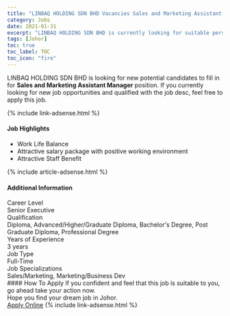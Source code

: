 ```yaml
---
title: "LINBAQ HOLDING SDN BHD Vacancies Sales and Marketing Assistant Manager" 
category: Jobs 
date: 2021-01-31 
excerpt: "LINBAQ HOLDING SDN BHD is currently looking for suitable person to fill in the Sales and Marketing Assistant Manager which positioned at Johor" 
tags: [Johor] 
toc: true 
toc_label: TOC 
toc_icon: "fire" 
--- 
```


<p>LINBAQ HOLDING SDN BHD is looking for new potential candidates to fill in for <b>Sales and Marketing Assistant Manager</b> position. If you currently looking for new job opportunities and qualified with the job desc, feel free to apply this job.
</p>{% include link-adsense.html %} 
<div><div><h4>Job Highlights</h4></div><div><ul><li><div><div><div><div></div></div></div><div><span>Work Life Balance</span></div></div></li><li><div><div><div><div></div></div></div><div><span>Attractive salary package with positive working environment</span></div></div></li><li><div><div><div><div></div></div></div><div><span>Attractive Staff Benefit</span></div></div></li></ul></div></div> 
{% include article-adsense.html %} 
<div><div><h4>Additional Information</h4></div><div><div><div><div><div><div><div><span>Career Level</span></div><div><span>Senior Executive</span></div></div></div></div><div><div><div><div><span>Qualification</span></div><div><span>Diploma, Advanced/Higher/Graduate Diploma, Bachelor's Degree, Post Graduate Diploma, Professional Degree</span></div></div></div></div><div><div><div><div><span>Years of Experience</span></div><div><span>3 years</span></div></div></div></div><div><div><div><div><span>Job Type</span></div><div><span>Full-Time</span></div></div></div></div><div><div><div><div><span>Job Specializations</span></div><div><span>Sales/Marketing, Marketing/Business Dev</span></div></div></div></div></div></div></div></div> 
#### How To Apply 
If you confident and feel that this job is suitable to you, go ahead take your action now. <br/> 
Hope you find your dream job in Johor. <br/> 
<a href="https://www.jobstreet.com.my/en/job/sales-and-marketing-assistant-manager-4463957?jobId=jobstreet-my-job-4463957&sectionRank=1&token=0~2568e6d8-5a1f-4145-9273-923f649ec60c&fr=SRP%20View%20In%20New%20Ta" class="btn btn--info" target="_blank" rel="nofollow noopenner">Apply Online</a> 
{% include link-adsense.html %} 